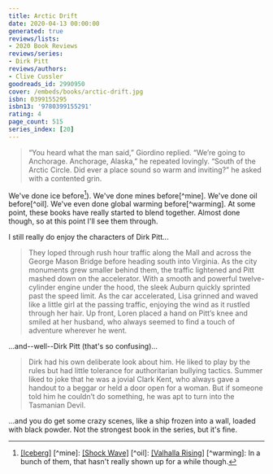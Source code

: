 ```yaml
---
title: Arctic Drift
date: 2020-04-13 00:00:00
generated: true
reviews/lists:
- 2020 Book Reviews
reviews/series:
- Dirk Pitt
reviews/authors:
- Clive Cussler
goodreads_id: 2990950
cover: /embeds/books/arctic-drift.jpg
isbn: 0399155295
isbn13: '9780399155291'
rating: 4
page_count: 515
series_index: [20]
---
```

> “You heard what the man said,” Giordino replied. “We’re going to Anchorage. Anchorage, Alaska,” he repeated lovingly. “South of the Arctic Circle. Did ever a place sound so warm and inviting?” he asked with a contented grin.

We've done ice before[^ice]). We've done mines before[^mine]. We've done oil before[^oil]. We've even done global warming before[^warming]. At some point, these books have really started to blend together. Almost done though, so at this point I'll see them through.  

<!--more-->

I still really do enjoy the characters of Dirk Pitt...  

> They loped through rush hour traffic along the Mall and across the George Mason Bridge before heading south into Virginia. As the city monuments grew smaller behind them, the traffic lightened and Pitt mashed down on the accelerator. With a smooth and powerful twelve-cylinder engine under the hood, the sleek Auburn quickly sprinted past the speed limit. As the car accelerated, Lisa grinned and waved like a little girl at the passing traffic, enjoying the wind as it rustled through her hair. Up front, Loren placed a hand on Pitt’s knee and smiled at her husband, who always seemed to find a touch of adventure wherever he went.

...and--well--Dirk Pitt (that's so confusing)...  

> Dirk had his own deliberate look about him. He liked to play by the rules but had little tolerance for authoritarian bullying tactics. Summer liked to joke that he was a jovial Clark Kent, who always gave a handout to a beggar or held a door open for a woman. But if someone told him he couldn’t do something, he was apt to turn into the Tasmanian Devil.

...and you do get some crazy scenes, like a ship frozen into a wall, loaded with black powder. Not the strongest book in the series, but it's fine.  

[^ice]: [[Iceberg]]()   [^mine]: [[Shock Wave]]()   [^oil]: [[Valhalla Rising]]()   [^warming]: In a bunch of them, that hasn't really shown up for a while though.